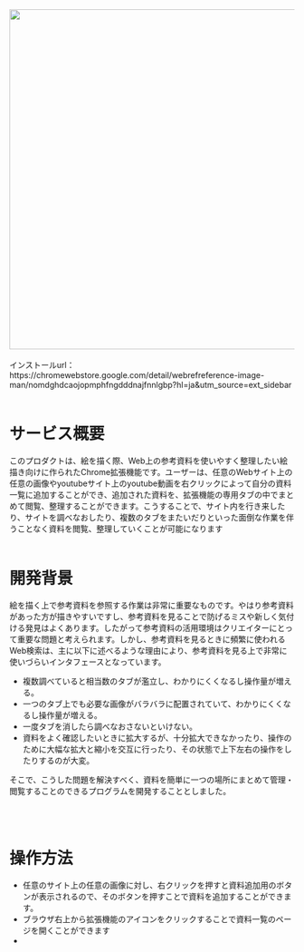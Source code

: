 <img src="https://github.com/user-attachments/assets/bb7bdf18-f23d-49bb-8e80-ae17ce235b67" width="600">
<br>
<br>
インストールurl：https://chromewebstore.google.com/detail/webrefreference-image-man/nomdghdcaojopmphfngdddnajfnnlgbp?hl=ja&utm_source=ext_sidebar
<br>
<br>

# サービス概要  
このプロダクトは、絵を描く際、Web上の参考資料を使いやすく整理したい絵描き向けに作られたChrome拡張機能です。ユーザーは、任意のWebサイト上の任意の画像やyoutubeサイト上のyoutube動画を右クリックによって自分の資料一覧に追加することができ、追加された資料を、拡張機能の専用タブの中でまとめて閲覧、整理することができます。こうすることで、サイト内を行き来したり、サイトを調べなおしたり、複数のタブをまたいだりといった面倒な作業を伴うことなく資料を閲覧、整理していくことが可能になります
<br>
<br>

# 開発背景
絵を描く上で参考資料を参照する作業は非常に重要なものです。やはり参考資料があった方が描きやすいですし、参考資料を見ることで防げるミスや新しく気付ける発見はよくあります。したがって参考資料の活用環境はクリエイターにとって重要な問題と考えられます。しかし、参考資料を見るときに頻繁に使われるWeb検索は、主に以下に述べるような理由により、参考資料を見る上で非常に使いづらいインタフェースとなっています。

- 複数調べていると相当数のタブが濫立し、わかりにくくなるし操作量が増える。
- 一つのタブ上でも必要な画像がバラバラに配置されていて、わかりにくくなるし操作量が増える。
- 一度タブを消したら調べなおさないといけない。
- 資料をよく確認したいときに拡大するが、十分拡大できなかったり、操作のために大幅な拡大と縮小を交互に行ったり、その状態で上下左右の操作をしたりするのが大変。

そこで、こうした問題を解決すべく、資料を簡単に一つの場所にまとめて管理・閲覧することのできるプログラムを開発することとしました。

<br>
<br>

# 操作方法
- 任意のサイト上の任意の画像に対し、右クリックを押すと資料追加用のボタンが表示されるので、そのボタンを押すことで資料を追加することができます。
- ブラウザ右上から拡張機能のアイコンをクリックすることで資料一覧のページを開くことができます
- 
